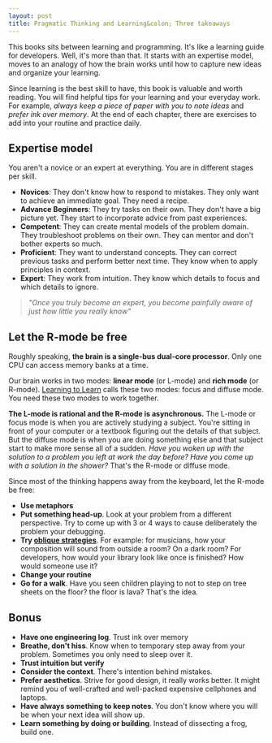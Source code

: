 ```yaml
---
layout: post
title: Pragmatic Thinking and Learning&colon; Three takeaways
---
```


This books sits between learning and programming. It's like a learning guide for developers. Well, it's more than that. It starts with an expertise model, moves to an analogy of how the brain works until how to capture new ideas and organize your learning.

Since learning is the best skill to have, this book is valuable and worth reading. You will find helpful tips for your learning and your everyday work. For example, _always keep a piece of paper with you to note ideas_ and _prefer ink over memory_. At the end of each chapter, there are exercises to add into your routine and practice daily.

## Expertise model

You aren't a novice or an expert at everything. You are in different stages per skill.

* **Novices**: They don't know how to respond to mistakes. They only want to achieve an immediate goal. They need a recipe.
* **Advance Beginners**: They try tasks on their own. They don't have a big picture yet. They start to incorporate advice from past experiences.
* **Competent**: They can create mental models of the problem domain. They troubleshoot problems on their own. They can mentor and don't bother experts so much.
* **Proficient**: They want to understand concepts. They can correct previous tasks and perform better next time. They know when to apply principles in context.
* **Expert**: They work from intuition. They know which details to focus and which details to ignore.

> _"Once you truly become an expert, you become painfully aware of just how little you really know"_

## Let the R-mode be free

Roughly speaking, **the brain is a single-bus dual-core processor**. Only one CPU can access memory banks at a time.

Our brain works in two modes: **linear mode** (or L-mode) and **rich mode** (or R-mode). [Learning to Learn](https://www.coursera.org/learn/learning-how-to-learn/) calls these two modes: focus and diffuse mode. You need these two modes to work together.

**The L-mode is rational and the R-mode is asynchronous.** The L-mode or focus mode is when you are actively studying a subject. You're sitting in front of your computer or a textbook figuring out the details of that subject. But the diffuse mode is when you are doing something else and that subject start to make more sense all of a sudden. _Have you woken up with the solution to a problem you left at work the day before? Have you come up with a solution in the shower?_ That's the R-mode or diffuse mode.

Since most of the thinking happens away from the keyboard, let the R-mode be free:

* **Use metaphors**
* **Put something head-up**. Look at your problem from a different perspective. Try to come up with 3 or 4 ways to cause deliberately the problem your debugging.
* **Try [oblique strategies](https://en.wikipedia.org/wiki/Oblique_Strategies)**. For example: for musicians, how your composition will sound from outside a room? On a dark room? For developers, how would your library look like once is finished? How would someone use it?
* **Change your routine**
* **Go for a walk**. Have you seen children playing to not to step on tree sheets on the floor? the floor is lava? That's the idea.

## Bonus

* **Have one engineering log**. Trust ink over memory
* **Breathe, don't hiss**. Know when to temporary step away from your problem. Sometimes you only need to sleep over it.
* **Trust intuition but verify**
* **Consider the context**. There's intention behind mistakes.
* **Prefer aesthetics**. Strive for good design, it really works better. It might remind you of well-crafted and well-packed expensive cellphones and laptops.
* **Have always something to keep notes**. You don't know where you will be when your next idea will show up.
* **Learn something by doing or building**. Instead of dissecting a frog, build one.













